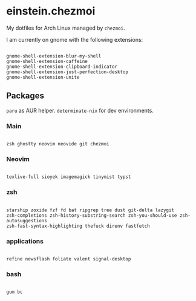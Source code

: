 # einstein.chezmoi

My dotfiles for Arch Linux managed by `chezmoi`.

I am currently on gnome with the following extensions:
```

gnome-shell-extension-blur-my-shell
gnome-shell-extension-caffeine
gnome-shell-extension-clipboard-indicator
gnome-shell-extension-just-perfection-desktop
gnome-shell-extension-unite

```

## Packages
`paru` as AUR helper.
`determinate-nix` for dev environments.

### Main
```

zsh ghostty neovim neovide git chezmoi

```

### Neovim
```

texlive-full sioyek imagemagick tinymist typst

```

### zsh
```

starship zoxide fzf fd bat ripgrep tree dust git-delta lazygit
zsh-completions zsh-history-substring-search zsh-you-should-use zsh-autosuggestions
zsh-fast-syntax-highlighting thefuck direnv fastfetch

```

### applications
```

refine newsflash foliate valent signal-desktop

```


### bash
```

gum bc

```
